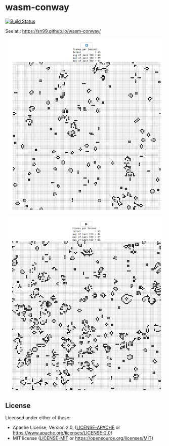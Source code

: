 # wasm-conway

[![Build Status](https://travis-ci.com/sn99/wasm-conway.svg?branch=master)](https://travis-ci.com/sn99/wasm-conway)

See at : https://sn99.github.io/wasm-conway/

![play](readme_resources/play.png)

![pause](readme_resources/pause.png)


## License

Licensed under either of these:

 * Apache License, Version 2.0, ([LICENSE-APACHE](LICENSE-APACHE) or
   https://www.apache.org/licenses/LICENSE-2.0)
 * MIT license ([LICENSE-MIT](LICENSE-MIT) or
   https://opensource.org/licenses/MIT)